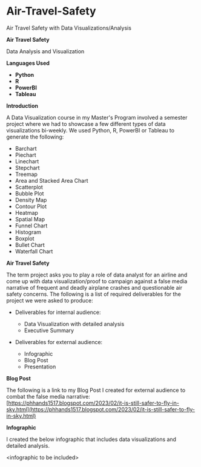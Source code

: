# Air-Travel-Safety
Air Travel Safety with Data Visualizations/Analysis 

**Air Travel Safety**

Data Analysis and Visualization

**Languages Used**

- **Python**
- **R**
- **PowerBI**
- **Tableau**

**Introduction**

A Data Visualization course in my Master's Program involved a semester project where we had to showcase a few different types of data visualizations bi-weekly. We used Python, R, PowerBI or Tableau to generate the following:

- Barchart
- Piechart
- Linechart
- Stepchart
- Treemap
- Area and Stacked Area Chart
- Scatterplot
- Bubble Plot
- Density Map
- Contour Plot
- Heatmap
- Spatial Map
- Funnel Chart
- Histogram
- Boxplot
- Bullet Chart
- Waterfall Chart

**Air Travel Safety**

The term project asks you to play a role of data analyst for an airline and come up with data visualization/proof to campaign against a false media narrative of frequent and deadly airplane crashes and questionable air safety concerns. The following is a list of required deliverables for the project we were asked to produce:

- Deliverables for internal audience:
  - Data Visualization with detailed analysis
  - Executive Summary

- Deliverables for external audience:
  - Infographic
  - Blog Post
  - Presentation

**Blog Post**

The following is a link to my Blog Post I created for external audience to combat the false media narrative: [https://phhands1517.blogspot.com/2023/02/it-is-still-safer-to-fly-in-sky.html](https://phhands1517.blogspot.com/2023/02/it-is-still-safer-to-fly-in-sky.html)

**Infographic**

I created the below infographic that includes data visualizations and detailed analysis.

\<infographic to be included\>

